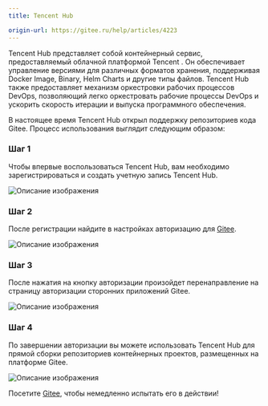 ```yaml
---
title: Tencent Hub

origin-url: https://gitee.ru/help/articles/4223
---
```


Tencent Hub представляет собой контейнерный сервис, предоставляемый облачной платформой Tencent . Он обеспечивает управление версиями для различных форматов хранения, поддерживая Docker Image, Binary, Helm Charts и другие типы файлов. Tencent Hub также предоставляет механизм оркестровки рабочих процессов DevOps, позволяющий легко оркестровать рабочие процессы DevOps и ускорить скорость итерации и выпуска программного обеспечения.

В настоящее время Tencent Hub открыл поддержку репозиториев кода Gitee. Процесс использования выглядит следующим образом:

### Шаг 1

Чтобы впервые воспользоваться Tencent Hub, вам необходимо зарегистрироваться и создать учетную запись Tencent Hub.

![Описание изображения](https://images.gitee.ru/uploads/images/2018/0829/155104_dfc5f7d8_669935.png )

### Шаг 2

После регистрации найдите в настройках авторизацию для [Gitee](https://gitee.ru/).

![Описание изображения](https://images.gitee.ru/uploads/images/2018/0829/155129_221c28ef_669935.png )

### Шаг 3

После нажатия на кнопку авторизации произойдет перенаправление на страницу авторизации сторонних приложений Gitee.

![Описание изображения](https://images.gitee.ru/uploads/images/2018/0829/155139_3f8cc379_669935.png )

### Шаг 4

По завершении авторизации вы можете использовать Tencent Hub для прямой сборки репозиториев контейнерных проектов, размещенных на платформе Gitee.

![Описание изображения](https://images.gitee.ru/uploads/images/2018/0829/155148_e973246d_669935.png )

Посетите [Gitee](https://gitee.ru/), чтобы немедленно испытать его в действии!